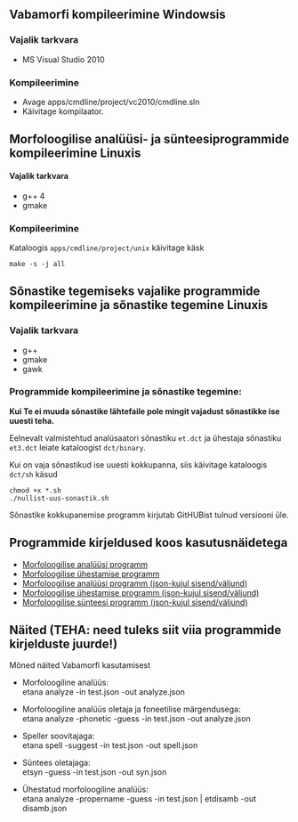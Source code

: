 ## Vabamorfi kompileerimine Windowsis

### Vajalik tarkvara

  * MS Visual Studio 2010 

### Kompileerimine

  * Avage apps/cmdline/project/vc2010/cmdline.sln 
  * Käivitage kompilaator. 

## Morfoloogilise analüüsi- ja sünteesiprogrammide kompileerimine Linuxis

#### Vajalik tarkvara

* g++ 4 
* gmake 

### Kompileerimine

Kataloogis ```apps/cmdline/project/unix``` käivitage käsk
```cmdline
make -s -j all 
```

## Sõnastike tegemiseks vajalike programmide kompileerimine ja sõnastike tegemine Linuxis

### Vajalik tarkvara

* g++
* gmake 
* gawk 

### Programmide kompileerimine ja sõnastike tegemine:
**Kui Te ei muuda sõnastike lähtefaile pole mingit vajadust sõnastikke ise uuesti teha.**

Eelnevalt valmistehtud analüsaatori sõnastiku ```et.dct``` ja ühestaja sõnastiku ```et3.dct``` leiate kataloogist ```dct/binary```.

Kui on vaja sõnastikud ise uuesti kokkupanna, siis käivitage kataloogis ```dct/sh``` käsud
```cmdline 
chmod +x *.sh 
./nullist-uus-sonastik.sh
```

Sõnastike kokkupanemise programm kirjutab GitHUBist tulnud versiooni üle.

## Programmide kirjeldused koos kasutusnäidetega

* [Morfoloogilise analüüsi programm](https://github.com/Filosoft/vabamorf/blob/master/apps/cmdline/vmeta/LOEMIND.md)
* [Morfoloogilise ühestamise programm](https://github.com/Filosoft/vabamorf/blob/master/apps/cmdline/vmyhh/LOEMIND.md)
* [Morfoloogilise analüüsi programm (json-kujul sisend/väljund)](https://github.com/Filosoft/vabamorf/tree/master/apps/cmdline/etana/)
* [Morfoloogilise ühestamise programm (json-kujul sisend/väljund)](https://github.com/Filosoft/vabamorf/tree/master/apps/cmdline/etdisamb)
* [Morfoloogilise sünteesi programm (json-kujul sisend/väljund)](https://github.com/Filosoft/vabamorf/blob/master/apps/cmdline/etsyn/)

## Näited (TEHA: need tuleks siit viia programmide kirjelduste juurde!) 

Mõned näited Vabamorfi kasutamisest

  * Morfoloogiline analüüs:  
etana analyze -in test.json -out analyze.json

  * Morfoloogiline analüüs oletaja ja foneetilise märgendusega:  
etana analyze -phonetic -guess -in test.json -out analyze.json

  * Speller soovitajaga:  
etana spell -suggest -in test.json -out spell.json

  * Süntees oletajaga:  
etsyn -guess -in test.json -out syn.json

  * Ühestatud morfoloogiline analüüs:  
etana analyze -propername -guess -in test.json | etdisamb -out disamb.json

